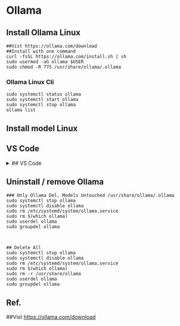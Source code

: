 # Ollama


## Install Ollama  Linux

    ##Vist https://ollama.com/download
    ##Install with one command
    curl -fsSL https://ollama.com/install.sh | sh
    sudo usermod -aG ollama $USER
    sudo chmod -R 775 /usr/share/ollama/.ollama

### Ollama  Linux Cli 

    sudo systemctl status ollama
    sudo systemctl start ollama
    sudo systemctl stop ollama
    ollama list 

## Install model  Linux

## VS Code

<details>
<summary>## VS Code</summary>

#### Click the button to install:

 https://code.visualstudio.com/download

#### Or install cli : 

    To install Visual Studio Code (VS Code) on Ubuntu using the command line interface (CLI), follow these steps:
    
    1. **Update the package list**:
       ```bash
       sudo apt update
       sudo apt install -y software-properties-common apt-transport-https wget
       wget -qO- https://packages.microsoft.com/keys/microsoft.asc | gpg --dearmor > packages.microsoft.gpg
       sudo install -o root -g root -m 644 packages.microsoft.gpg /etc/apt/trusted.gpg.d/
       sudo sh -c 'echo "deb [arch=amd64] https://packages.microsoft.com/repos/code stable main" > /etc/apt/sources.list.d/vscode.list'    
       sudo apt update
       sudo apt install -y code
       rm packages.microsoft.gpg     
       code
       ```    
    ### Notes:
    - These commands assume you’re using a 64-bit Ubuntu system.
    - If you encounter issues, ensure your system is fully updated (`sudo apt upgrade`) before starting.
    - You can also install VS Code by downloading the `.deb` package from the [official VS Code website](https://code.visualstudio.com/) and running:
      ```bash
      sudo dpkg -i <downloaded-file>.deb
      sudo apt install -f      ```
 
</details> 




## Uninstall / remove  Ollama

    ### Only Ollama Del, Models Untouched /usr/share/ollama/.ollama
    sudo systemctl stop ollama
    sudo systemctl disable ollama
    sudo rm /etc/systemd/system/ollama.service
    sudo rm $(which ollama)
    sudo userdel ollama
    sudo groupdel ollama



    ## Delete All
    sudo systemctl stop ollama
    sudo systemctl disable ollama
    sudo rm /etc/systemd/system/ollama.service
    sudo rm $(which ollama)
    sudo rm -r /usr/share/ollama
    sudo userdel ollama
    sudo groupdel ollama



## Ref.

##Vist https://ollama.com/download

